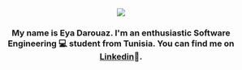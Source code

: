 <div align="center">
<img src="https://readme-typing-svg.demolab.com?font=Fira+Code&weight=500&size=25&pause=500&color=CA77FF&center=true&repeat=false&random=false&width=435&lines=Hey%2C+there+%F0%9F%91%8B!;Welcome+to+my+Github." align="center">
</div>
<h3 align="center">My name is Eya Darouaz. I'm an enthusiastic Software Engineering 💻 student from Tunisia. You can find me on <a href="https://www.linkedin.com/in/eya-darouaz/">Linkedin</a>🔗.</h3>

<!--
**eyadarouaz/eyadarouaz** is a ✨ _special_ ✨ repository because its `README.md` (this file) appears on your GitHub profile.

Here are some ideas to get you started:

- 🔭 I’m currently working on ...
- 🌱 I’m currently learning ...
- 👯 I’m looking to collaborate on ...
- 🤔 I’m looking for help with ...
- 💬 Ask me about ...
- 📫 How to reach me: ...
- 😄 Pronouns: ...
- ⚡ Fun fact: ...
-->
